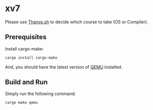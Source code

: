 # xv7

Please use [Thanos.sh](https://github.com/hotvulcan/Thanos.sh) to decide which course to take (OS or Compiler).

## Prerequisites

Install cargo-make:

```bash
cargo install cargo-make
```

And, you should have the latest version of [QEMU](https://www.qemu.org) installed.

## Build and Run

Simply run the following command:

```bash
cargo make qemu
```
